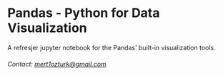 # Pandas - Python for Data Visualization

A refresjer jupyter notebook for the Pandas' built-in visualization tools.

###### Contact: mert1ozturk@gmail.com
